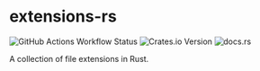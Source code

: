 # extensions-rs

![GitHub Actions Workflow Status](https://img.shields.io/github/actions/workflow/status/travisbaars/extensions-rs/integrate.yml?branch=main&logo=github)
![Crates.io Version](https://img.shields.io/crates/v/extensions-rs)
![docs.rs](https://img.shields.io/docsrs/extensions-rs)

A collection of file extensions in Rust.
